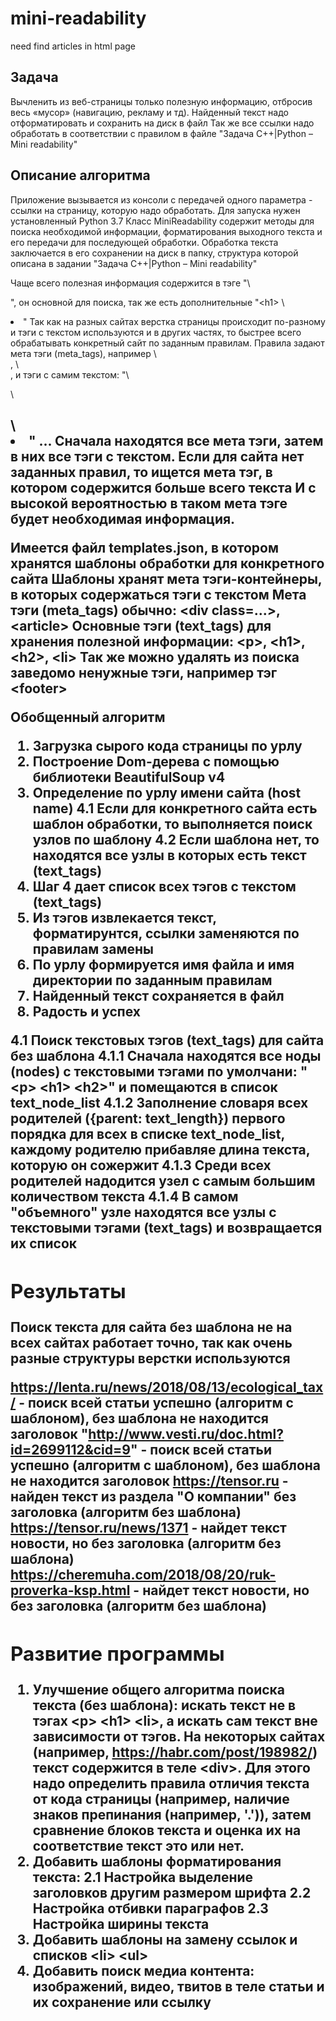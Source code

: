 # mini-readability
need find articles in html page

## Задача
Вычленить из веб-страницы только полезную информацию, отбросив весь «мусор» (навигацию, рекламу и тд).
Найденный текст надо отформатировать и сохранить на диск в файл
Так же все ссылки надо обработать в соответствии с правилом в файле "Задача C++|Python – Mini readability"

## Описание алгоритма
Приложение вызывается из консоли с передачей одного параметра - ссылки на страницу, которую надо обработать.
Для запуска нужен установленный Python 3.7
Класс MiniReadability содержит методы для поиска необходимой информации, форматирования выходного текста и его передачи для последующей обработки.
Обработка текста заключается в его сохранении на диск в папку, структура которой описана в задании "Задача C++|Python – Mini readability"

Чаще всего полезная информация содержится в тэге "\\<p>", он основной для поиска, так же есть дополнительные "\<h1> \\<li>"
Так как на разных сайтах верстка страницы происходит по-разному и тэги с текстом используются и в других частях, то быстрее всего обрабатывать конкретный сайт по заданным правилам.
Правила задают мета тэги (meta_tags), например \\<div class=...>, \\<article>, и тэги с самим текстом: "\\<p> \\<h1> \\<li>" ...
Сначала находятся все мета тэги, затем в них все тэги с текстом.
Если для сайта нет заданных правил, то ищется мета тэг, в котором содержится больше всего текста
И с высокой вероятностью в таком мета тэге будет необходимая информация.

Имеется файл templates.json, в котором хранятся шаблоны обработки для конкретного сайта
Шаблоны хранят мета тэги-контейнеры, в которых содержаться тэги с текстом
Мета тэги (meta_tags) обычно: \<div class=...>, \<article>
Основные тэги (text_tags) для хранения полезной информации: \<p>, \<h1>, \<h2>, \<li>
Так же можно удалять из поиска заведомо ненужные тэги, например тэг \<footer>

Обобщенный алгоритм
1. Загрузка сырого кода страницы по урлу
2. Построение Dom-дерева с помощью библиотеки BeautifulSoup v4
3. Определение по урлу имени сайта (host name)
4.1 Если для конкретного сайта есть шаблон обработки, то выполняется поиск узлов по шаблону
4.2 Если шаблона нет, то находятся все узлы в которых есть текст (text_tags)
5. Шаг 4 дает список всех тэгов с текстом (text_tags)
6. Из тэгов извлекается текст, форматирунтся, ссылки заменяются по правилам замены
7. По урлу формируется имя файла и имя директории по заданным правилам
8. Найденный текст сохраняется в файл
9. Радость и успех

4.1 Поиск текстовых тэгов (text_tags) для сайта без шаблона
4.1.1 Сначала находятся все ноды (nodes) с текстовыми тэгами по умолчани: "\<p> \<h1> \<h2>" и помещаются в список text_node_list
4.1.2 Заполнение словаря всех родителей ({parent: text_length}) первого порядка для всех в списке text_node_list, каждому родителю прибавляе длина текста, которую он сожержит
4.1.3 Среди всех родителей надодится узел с самым большим количеством текста
4.1.4 В самом "объемного" узле находятся все узлы с текстовыми тэгами (text_tags) и возвращается их список
  

## Результаты
Поиск текста для сайта без шаблона не на всех сайтах работает точно, так как очень разные структуры верстки используются

https://lenta.ru/news/2018/08/13/ecological_tax/ - поиск всей статьи успешно (алгоритм с шаблоном), без шаблона не находится заголовок
"http://www.vesti.ru/doc.html?id=2699112&cid=9" - поиск всей статьи успешно (алгоритм с шаблоном), без шаблона не находится заголовок
https://tensor.ru   - найден текст из раздела "О компании" без заголовка (алгоритм без шаблона)
https://tensor.ru/news/1371   - найдет текст новости, но без заголовка (алгоритм без шаблона)
https://cheremuha.com/2018/08/20/ruk-proverka-ksp.html - найдет текст новости, но без заголовка (алгоритм без шаблона)

## Развитие программы
1. Улучшение общего алгоритма поиска текста (без шаблона): искать текст не в тэгах \<p> \<h1> \<li>, а искать сам текст вне зависимости от тэгов. На некоторых сайтах (например, https://habr.com/post/198982/) текст содержится в теле \<div>. Для этого надо определить правила отличия текста от кода страницы (например, наличие знаков препинания (например, '.')), затем сравнение блоков текста и оценка их на соответствие текст это или нет.
2. Добавить шаблоны форматирования текста:
2.1 Настройка выделение заголовков другим размером шрифта
2.2 Настройка отбивки параграфов
2.3 Настройка ширины текста
3. Добавить шаблоны на замену ссылок и списков \<li> \<ul>
4. Добавить поиск медиа контента: изображений, видео, твитов в теле статьи и их сохранение или ссылку
